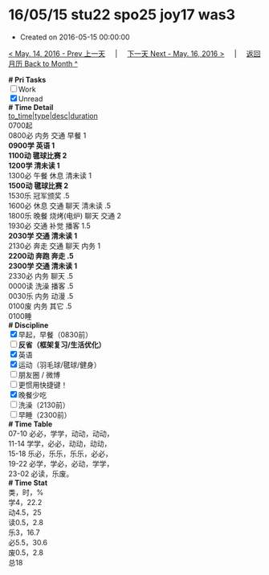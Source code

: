 # 16/05/15 stu22 spo25 joy17 was3

- Created on 2016-05-15 00:00:00

[< May. 14, 2016 - Prev 上一天](/_archived/lifelogs/2016/05/d14.md) &nbsp; &nbsp; | &nbsp; &nbsp; [下一天 Next - May. 16, 2016 >](/_archived/lifelogs/2016/05/d16.md) &nbsp; &nbsp; |  &nbsp; &nbsp; [返回月历 Back to Month ^](/_archived/lifelogs/2016/05/index.md)
<br/><div><b># Pri Tasks</b></div><div><input type="checkbox"/>Work</div><div><input checked="true" type="checkbox"/>Unread</div><div><b># Time Detail</b></div><div><u>to_time|type|desc|duration</u></div><div>0700起</div><div>0800必 内务 交通 早餐 1</div><div><b>0900学 英语 1</b></div><div><b>1100动 毽球比赛 2</b></div><div><b>1200学 清未读 1</b></div><div>1300必 午餐 休息 清未读 1</div><div><b>1500动 毽球比赛 2</b></div><div>1530乐 冠军颁奖 .5</div><div>1600必 休息 交通 聊天 清未读 .5</div><div>1800乐 晚餐 烧烤(电炉) 聊天 交通 2</div><div>1930必 交通 补觉 播客 1.5</div><div><b>2030学 交通 清未读 1</b></div><div>2130必 奔走 交通 聊天 内务 1</div><div><b>2200动 奔跑 奔走 .5</b></div><div><b>2300学 交通 清未读 1</b></div><div>2330必 内务 聊天 .5</div><div>0000读 洗澡 播客 .5</div><div>0030乐 内务 动漫 .5</div><div>0100废 内务 其它 .5</div><div>0100睡</div><div><b># Discipline</b></div><div><input checked="true" type="checkbox"/>早起，早餐（0830前）</div><div><b><input type="checkbox"/></b><b>反省（框架复习/生活优化）</b></div><div><input checked="true" type="checkbox"/>英语</div><div><input checked="true" type="checkbox"/>运动（羽毛球/毽球/健身）</div><div><input type="checkbox"/>朋友圈 / 微博</div><div><input type="checkbox"/>更惯用快捷键！</div><div><input checked="true" type="checkbox"/>晚餐少吃</div><div><input type="checkbox"/>洗澡（2130前）</div><div><input type="checkbox"/>早睡（2300前）</div><div><b># Time Table</b></div><div>07-10 必必，学学，动动，动动，</div><div>11-14 学学，必必，动动，动动，</div><div>15-18 乐必，乐乐，乐乐，必必，</div><div>19-22 必学，学必，必动，学学，</div><div>23-02 必读，乐废。</div><div><b># Time Stat</b></div><div>类，时，%</div><div>学4，22.2</div><div>动4.5，25</div><div>读0.5，2.8</div><div>乐3，16.7</div><div>必5.5，30.6</div><div>废0.5，2.8</div><div>总18</div>
